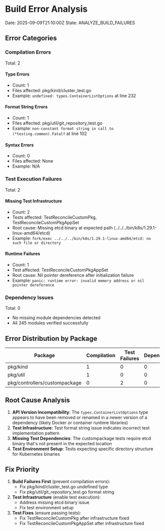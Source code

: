 # Build Error Analysis
Date: 2025-09-09T21:10:00Z
State: ANALYZE_BUILD_FAILURES

## Error Categories

### Compilation Errors
Total: 2

#### Type Errors
- Count: 1
- Files affected: pkg/kind/cluster_test.go
- Example: `undefined: types.ContainerListOptions` at line 232

#### Format String Errors
- Count: 1
- Files affected: pkg/util/git_repository_test.go
- Example: `non-constant format string in call to (*testing.common).Fatalf` at line 102

#### Syntax Errors
- Count: 0
- Files affected: None
- Example: N/A

### Test Execution Failures
Total: 2

#### Missing Test Infrastructure
- Count: 2
- Tests affected: TestReconcileCustomPkg, TestReconcileCustomPkgAppSet
- Root cause: Missing etcd binary at expected path (../../../bin/k8s/1.29.1-linux-amd64/etcd)
- Example: `fork/exec ../../../bin/k8s/1.29.1-linux-amd64/etcd: no such file or directory`

#### Runtime Failures
- Count: 1
- Test affected: TestReconcileCustomPkgAppSet
- Root cause: Nil pointer dereference after initialization failure
- Example: `panic: runtime error: invalid memory address or nil pointer dereference`

### Dependency Issues
Total: 0
- No missing module dependencies detected
- All 245 modules verified successfully

## Error Distribution by Package
| Package | Compilation | Test Failures | Dependencies | Total |
|---------|-------------|--------------|--------------|-------|
| pkg/kind | 1 | 0 | 0 | 1 |
| pkg/util | 1 | 0 | 0 | 1 |
| pkg/controllers/custompackage | 0 | 2 | 0 | 2 |

## Root Cause Analysis
1. **API Version Incompatibility**: The `types.ContainerListOptions` type appears to have been removed or renamed in a newer version of a dependency (likely Docker or container runtime libraries)
2. **Test Infrastructure**: Test format string issue indicates incorrect test implementation pattern
3. **Missing Test Dependencies**: The custompackage tests require etcd binary that's not present in the expected location
4. **Test Environment Setup**: Tests expecting specific directory structure for Kubernetes binaries

## Fix Priority
1. **Build Failures First** (prevent compilation errors):
   - Fix pkg/kind/cluster_test.go undefined type
   - Fix pkg/util/git_repository_test.go format string
2. **Test Infrastructure** (enable test execution):
   - Address missing etcd binary issue
   - Fix test environment setup
3. **Test Fixes** (ensure passing tests):
   - Fix TestReconcileCustomPkg after infrastructure fixed
   - Fix TestReconcileCustomPkgAppSet after infrastructure fixed
